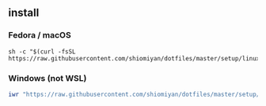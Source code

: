 ## install

### Fedora / macOS

```shell
sh -c "$(curl -fsSL https://raw.githubusercontent.com/shiomiyan/dotfiles/master/setup/linux/setup.sh)"
```

### Windows (not WSL)

```powershell
iwr "https://raw.githubusercontent.com/shiomiyan/dotfiles/master/setup/windows/Setup.ps1" -useb | iex
```
